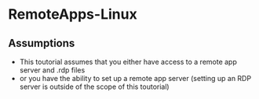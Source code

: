 # RemoteApps-Linux
## Assumptions
* This toutorial assumes that you either have access to a remote app server and .rdp files
* or you have the ability to set up a remote app server (setting up an RDP server is outside of the scope of this toutorial)
